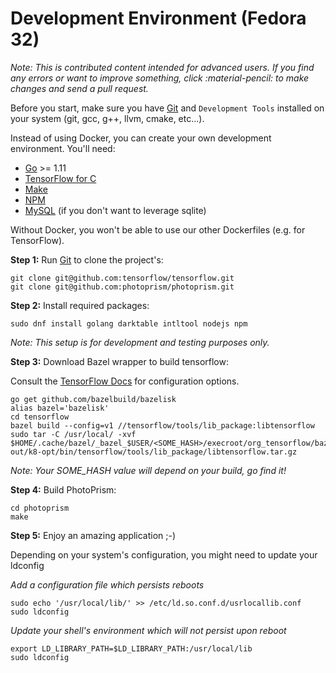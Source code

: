 # Development Environment (Fedora 32)

*Note: This is contributed content intended for advanced users. If you find any errors or want to improve something, click :material-pencil: to make changes and send a pull request.*

Before you start, make sure you have [Git](https://git-scm.com/downloads) and `Development Tools` installed on your system (git, gcc, g++, llvm, cmake, etc...).

Instead of using Docker, you can create your own development environment.
You'll need:

* [Go](https://golang.org/dl/) >= 1.11
* [TensorFlow for C](https://www.tensorflow.org/install/lang_c)
* [Make](http://www.gnu.org/software/make//make.html)
* [NPM](https://nodejs.org/en/download/)
* [MySQL](https://dev.mysql.com/downloads/mysql/) (if you don't want to leverage sqlite)

Without Docker, you won't be able to use our other Dockerfiles (e.g. for TensorFlow).

**Step 1:** Run [Git](https://git-scm.com/downloads) to clone the project's:

```
git clone git@github.com:tensorflow/tensorflow.git
git clone git@github.com:photoprism/photoprism.git
```

**Step 2:** Install required packages:

```
sudo dnf install golang darktable intltool nodejs npm
```

*Note: This setup is for development and testing purposes only.*

**Step 3:** Download Bazel wrapper to build tensorflow:

Consult the [TensorFlow Docs](https://www.tensorflow.org/install/source#configure_the_build) for configuration options.

```
go get github.com/bazelbuild/bazelisk
alias bazel='bazelisk'
cd tensorflow
bazel build --config=v1 //tensorflow/tools/lib_package:libtensorflow
sudo tar -C /usr/local/ -xvf $HOME/.cache/bazel/_bazel_$USER/<SOME_HASH>/execroot/org_tensorflow/bazel-out/k8-opt/bin/tensorflow/tools/lib_package/libtensorflow.tar.gz
```

*Note: Your SOME_HASH value will depend on your build, go find it!*

**Step 4:** Build PhotoPrism:

```
cd photoprism
make
```

**Step 5:** Enjoy an amazing application ;-)

Depending on your system's configuration, you might need to update your ldconfig

*Add a configuration file which persists reboots*

```
sudo echo '/usr/local/lib/' >> /etc/ld.so.conf.d/usrlocallib.conf
sudo ldconfig
```

*Update your shell's environment which will not persist upon reboot*

```
export LD_LIBRARY_PATH=$LD_LIBRARY_PATH:/usr/local/lib
sudo ldconfig
```
